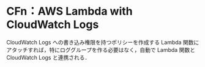 # CFn：AWS Lambda with CloudWatch Logs

CloudWatch Logs への書き込み権限を持つポリシーを作成する Lambda 関数にアタッチすれば，特にロググループを作る必要はなく，自動で Lambda 関数と CloudWatch Logs と連携される．
